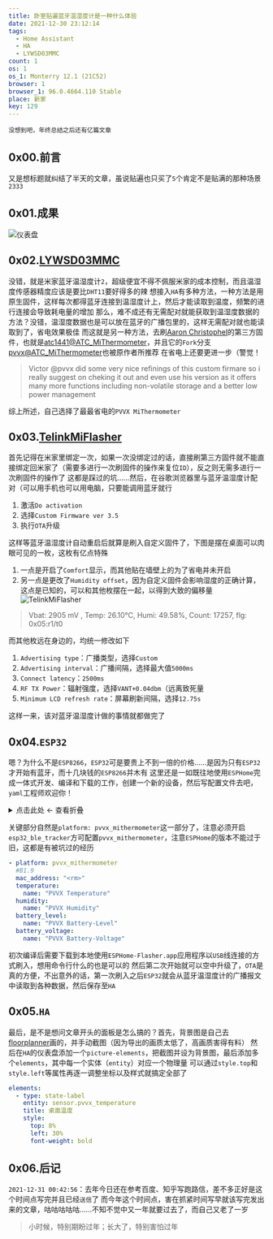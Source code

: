```yaml
---
title: 卧室贴遍蓝牙温湿度计是一种什么体验
date: 2021-12-30 23:12:14
tags:
  - Home Assistant
  - HA
  - LYWSD03MMC
count: 1
os: 1
os_1: Monterry 12.1 (21C52)
browser: 1
browser_1: 96.0.4664.110 Stable
place: 新家
key: 129
---
```

    没想到吧，年终总结之后还有亿篇文章
<!-- more -->
## 0x00.前言
又是想标题就纠结了半天的文章，虽说贴遍也只买了`5`个肯定不是贴满的那种场景`2333`

## 0x01.成果
![仪表盘](https://i1.yuangezhizao.cn/macOS/20211230231939.png!webp)

## 0x02.[LYWSD03MMC](https://esphome.io/components/sensor/xiaomi_ble.html#lywsd03mmc)
没错，就是米家蓝牙温湿度计`2`，超级便宜不得不佩服米家的成本控制，而且温湿度传感器精度应该是要比`DHT11`要好得多的辣
想接入`HA`有多种方法，一种方法是用原生固件，这样每次都得蓝牙连接到温湿度计上，然后才能读取到温度，频繁的进行连接会导致耗电量的增加
那么，难不成还有无需配对就能获取到温湿度数据的方法？没错，温湿度数据也是可以放在蓝牙的广播包里的，这样无需配对就也能读取到了，省电效果极佳
而这就是另一种方法，去刷[Aaron Christophel](https://www.youtube.com/watch?v=NXKzFG61lNs)的第三方固件，也就是[atc1441@ATC_MiThermometer](https://github.com/atc1441/ATC_MiThermometer)，并且它的`Fork`分支[pvvx@ATC_MiThermometer](https://github.com/pvvx/ATC_MiThermometer)也被原作者所推荐
在省电上还要更进一步（警觉！

> Victor @pvvx did some very nice refinings of this custom firmare so i really suggest on cheking it out and even use his version as it offers many more functions including non-volatile storage and a better low power management

综上所述，自己选择了最最省电的`PVVX MiThermometer`

## 0x03.[TelinkMiFlasher](https://pvvx.github.io/ATC_MiThermometer/TelinkMiFlasher.html)
首先记得在米家里绑定一次，如果一次没绑定过的话，直接刷第三方固件就不能直接绑定回米家了（需要多进行一次刷固件的操作来复位`ID`），反之则无需多进行一次刷固件的操作了
<span title="你知道的太多了" class="heimu">这都是踩过的坑……</span>然后，在谷歌浏览器里与蓝牙温湿度计配对（可以用手机也可以用电脑，只要能调用蓝牙就行
1. 激活`Do activation`
2. 选择`Custom Firmware ver 3.5`
3. 执行`OTA`升级

这样等蓝牙温湿度计自动重启后就算是刷入自定义固件了，下图是摆在桌面可以肉眼可见的一枚，这枚有亿点特殊
1. 一点是开启了`Comfort`显示，而其他贴在墙壁上的为了省电并未开启
2. 另一点是更改了`Humidity offset`，因为自定义固件会影响湿度的正确计算，这点是已知的，可以和其他枚摆在一起，以得到大致的偏移量
![TelinkMiFlasher](https://i1.yuangezhizao.cn/macOS/20211230233654.png!webp)

> Vbat: 2905 mV , Temp: 26.10°C, Humi: 49.58%, Count: 17257, flg: 0x05:r1/t0

而其他枚远在身边的，均统一修改如下
1. `Advertising type`：广播类型，选择`Custom`
2. `Advertising interval`：广播间隔，选择最大值`5000ms`
3. `Connect latency`：`2500ms`
4. `RF TX Power`：辐射强度，选择`VANT+0.04dbm`（远离致死量
5. `Minimum LCD refresh rate`：屏幕刷新间隔，选择`12.75s`

这样一来，该对蓝牙温湿度计做的事情就都做完了

## 0x04.`ESP32`
嗯？为什么不是`ESP8266`，`ESP32`可是要贵上不到一倍的价格……是因为只有`ESP32`才开始有蓝牙，而十几块钱的`ESP8266`并木有
这里还是一如既往地使用`ESPHome`完成一体式开发、编译和下载的工作，创建一个新的设备，然后写配置文件去吧，`yaml`工程师欢迎你！

<details><summary>点击此处 ← 查看折叠</summary>

```yaml
esphome:
  name: esp32
  platform: ESP32
  board: esp32doit-devkit-v1

# Enable logging
logger:

# Enable Home Assistant API
api:

ota:
  password: "<rm>"

wifi:
  ssid: "8266_Only"
  password: "<rm>"

  # Enable fallback hotspot (captive portal) in case wifi connection fails
  ap:
    ssid: "Esp32 Fallback Hotspot"
    password: "<rm>"

captive_portal:

# Example configuration entry
web_server:
  port: 80
  auth:
    username: yuangezhizao
    password: <rm>

esp32_ble_tracker:
#  scan_parameters:
#    duration: 60s

xiaomi_ble:

# Example configuration entry
sensor:
  - platform: wifi_signal
    name: "ESP32 WiFi Signal"
    update_interval: 10s

  - platform: pvvx_mithermometer
    #B1.9
    mac_address: "<rm>"
    temperature:
      name: "PVVX Temperature"
    humidity:
      name: "PVVX Humidity"
    battery_level:
      name: "PVVX Battery-Level"
    battery_voltage:
      name: "PVVX Battery-Voltage"

  - platform: pvvx_mithermometer
    #B1.4
    mac_address: "<rm>"
    temperature:
      name: "Windowsill Temperature"
    humidity:
      name: "Windowsill Humidity"
    battery_level:
      name: "Windowsill Battery-Level"
    battery_voltage:
      name: "Windowsill Battery-Voltage"

  - platform: pvvx_mithermometer
    #B1.9
    mac_address: "<rm>"
    temperature:
      name: "Window Temperature"
    humidity:
      name: "Window Humidity"
    battery_level:
      name: "Window Battery-Level"
    battery_voltage:
      name: "Window Battery-Voltage"

  - platform: pvvx_mithermometer
    #B1.4
    mac_address: "<rm>"
    temperature:
      name: "Doorway Temperature"
    humidity:
      name: "Doorway Humidity"
    battery_level:
      name: "Doorway Battery-Level"
    battery_voltage:
      name: "Doorway Battery-Voltage"
```
</details>

关键部分自然是`platform: pvvx_mithermometer`这一部分了，注意必须开启`esp32_ble_tracker`方可配置`pvvx_mithermometer`，注意`ESPHome`的版本不能过于旧，<span title="你知道的太多了" class="heimu">这都是有被坑过的经历</span>
```yaml
- platform: pvvx_mithermometer
  #B1.9
  mac_address: "<rm>"
  temperature:
    name: "PVVX Temperature"
  humidity:
    name: "PVVX Humidity"
  battery_level:
    name: "PVVX Battery-Level"
  battery_voltage:
    name: "PVVX Battery-Voltage"
```
初次编译后需要下载到本地使用`ESPHome-Flasher.app`应用程序以`USB`线连接的方式刷入，想用命令行什么的也是可以的
然后第二次开始就可以空中升级了，`OTA`是真的方便，不出意外的话，第一次刷入之后`ESP32`就会从蓝牙温湿度计的广播报文中读取到各种数据，然后保存至`HA`

## 0x05.`HA`
最后，是不是想问文章开头的面板是怎么搞的？首先，背景图是自己去[floorplanner](https://floorplanner.com)画的，并手动截图（因为导出的画质太低了，高画质害得有料）
然后在`HA`的仪表盘添加一个`picture-elements`，把截图并设为背景图，最后添加多个`elements`，其中每一个实体（`entity`）对应一个物理量
可以通过`style.top`和`style.left`等属性再逐一调整坐标以及样式就搞定全部了
``` yaml
elements:
  - type: state-label
    entity: sensor.pvvx_temperature
    title: 桌面温度
    style:
      top: 8%
      left: 30%
      font-weight: bold
```

## 0x06.后记
`2021-12-31 00:42:56`：去年今日还在参考百度、知乎写跑路信，差不多正好是这个时间点写完并且已经`送信`了
而今年这个时间点，害在抓紧时间写早就该写完发出来的文章，咕咕咕咕咕……不知不觉中又一年就要过去了，而自己又老了一岁

> 小时候，特别期盼过年；长大了，特别害怕过年
